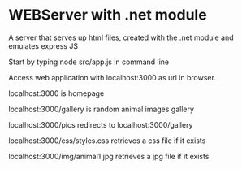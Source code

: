 # WEBServer with .net module
A server that serves up html files, created with the .net module and emulates express JS

Start by typing node src/app.js in command line

Access web application with localhost:3000 as url in browser.

localhost:3000 is homepage

localhost:3000/gallery is random animal images gallery

localhost:3000/pics redirects to localhost:3000/gallery

localhost:3000/css/styles.css retrieves a css file if it exists

localhost:3000/img/animal1.jpg retrieves a jpg file if it exists

